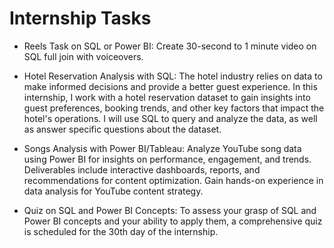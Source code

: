 # Internship Tasks
- Reels Task on SQL or Power BI: Create 30-second to 1 minute video on SQL full join with voiceovers.

- Hotel Reservation Analysis with SQL: The hotel industry relies on data to make informed decisions and provide a better guest experience. In 
this internship, I work with a hotel reservation dataset to gain insights into guest preferences, 
booking trends, and other key factors that impact the hotel's operations. I will use SQL to query and 
analyze the data, as well as answer specific questions about the dataset.

- Songs Analysis with Power BI/Tableau: Analyze YouTube song data using Power BI for insights on performance, engagement, and trends.
Deliverables include interactive dashboards, reports, and recommendations for content optimization.
Gain hands-on experience in data analysis for YouTube content strategy.

- Quiz on SQL and Power BI Concepts: To assess your grasp of SQL and Power BI concepts and your ability to apply them, a comprehensive 
quiz is scheduled for the 30th day of the internship.
